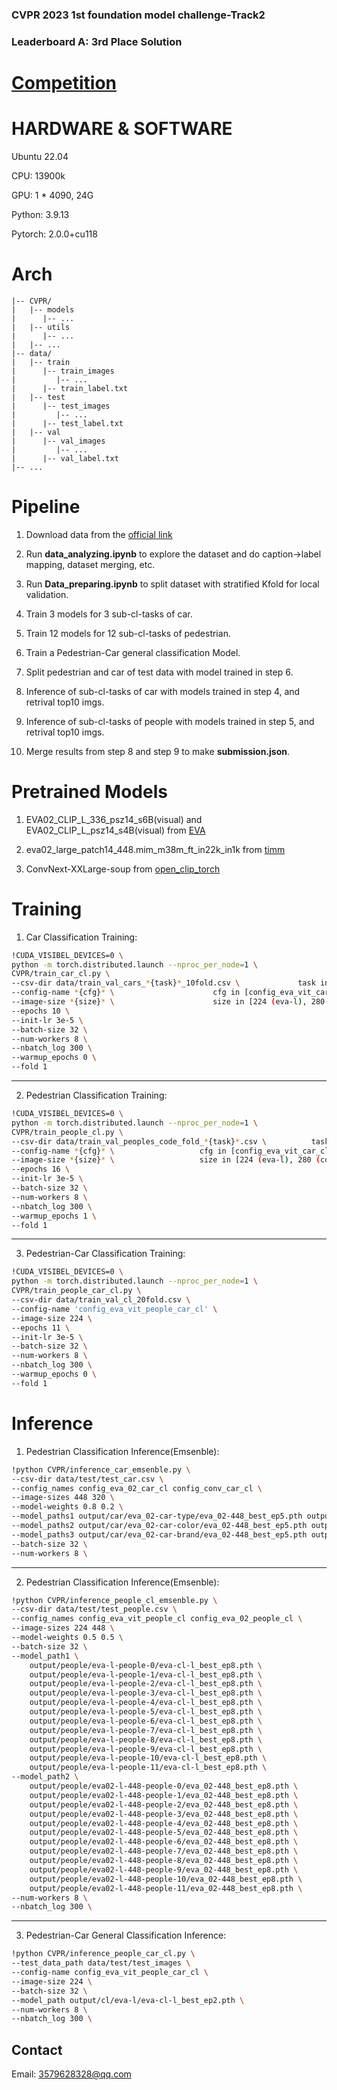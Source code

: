 ### CVPR 2023 1st foundation model challenge-Track2
### Leaderboard A: 3rd Place Solution

# [Competition](https://aistudio.baidu.com/aistudio/competition/detail/891/0/introduction)

# HARDWARE & SOFTWARE

Ubuntu 22.04

CPU: 13900k

GPU: 1 * 4090, 24G

Python: 3.9.13

Pytorch: 2.0.0+cu118

# Arch
```
|-- CVPR/
|   |-- models
|      |-- ...
|   |-- utils
|      |-- ...
|   |-- ...
|-- data/
|   |-- train
|      |-- train_images
|         |-- ...
|      |-- train_label.txt
|   |-- test
|      |-- test_images
|         |-- ...
|      |-- test_label.txt
|   |-- val
|      |-- val_images
|         |-- ...
|      |-- val_label.txt
|-- ...
```

# Pipeline
1. Download data from the [official link](https://aistudio.baidu.com/aistudio/datasetdetail/203278)

2. Run **data_analyzing.ipynb** to explore the dataset and do caption->label mapping, dataset merging, etc.

3. Run **Data_preparing.ipynb** to split dataset with stratified Kfold for local validation.

4. Train 3 models for 3 sub-cl-tasks of car.

5. Train 12 models for 12 sub-cl-tasks of pedestrian.

6. Train a Pedestrian-Car general classification Model.

7. Split pedestrian and car of test data with model trained in step 6.

8. Inference of sub-cl-tasks of car with models trained in step 4, and retrival top10 imgs.

9. Inference of sub-cl-tasks of people with models trained in step 5, and retrival top10 imgs.

10. Merge results from step 8 and step 9 to make **submission.json**.

# Pretrained Models
1. EVA02_CLIP_L_336_psz14_s6B(visual) and EVA02_CLIP_L_psz14_s4B(visual) from [EVA](https://github.com/baaivision/EVA)
 
2. eva02_large_patch14_448.mim_m38m_ft_in22k_in1k from [timm](https://github.com/huggingface/pytorch-image-models)
 
3. ConvNext-XXLarge-soup from [open_clip_torch](https://github.com/mlfoundations/open_clip)

# Training
1. Car Classification Training:
```bash
!CUDA_VISIBEL_DEVICES=0 \
python -m torch.distributed.launch --nproc_per_node=1 \
CVPR/train_car_cl.py \
--csv-dir data/train_val_cars_*{task}*_10fold.csv \             task in [type, color, brand]
--config-name *{cfg}* \                      cfg in [config_eva_vit_car_cl, config_eva_02_car_cl, config_conv_car_cl]
--image-size *{size}* \                      size in [224 (eva-l), 280 (conv), 336 (eva-l-336), 448 (eva02-448)]
--epochs 10 \
--init-lr 3e-5 \
--batch-size 32 \
--num-workers 8 \
--nbatch_log 300 \
--warmup_epochs 0 \
--fold 1
```
---
2. Pedestrian Classification Training:
```bash
!CUDA_VISIBEL_DEVICES=0 \
python -m torch.distributed.launch --nproc_per_node=1 \
CVPR/train_people_cl.py \
--csv-dir data/train_val_peoples_code_fold_*{task}*.csv \          task in [0, 1, 2, 3, 4, 5, 6, 7, 8, 9, 10, 11]
--config-name *{cfg}* \                   cfg in [config_eva_vit_car_cl, config_eva_02_car_cl, config_conv_car_cl]
--image-size *{size}* \                   size in [224 (eva-l), 280 (conv), 336 (eva-l-336), 448 (eva02-448)]
--epochs 16 \
--init-lr 3e-5 \
--batch-size 32 \
--num-workers 8 \
--nbatch_log 300 \
--warmup_epochs 1 \
--fold 1
```
---
3. Pedestrian-Car Classification Training:
```bash
!CUDA_VISIBEL_DEVICES=0 \
python -m torch.distributed.launch --nproc_per_node=1 \
CVPR/train_people_car_cl.py \
--csv-dir data/train_val_cl_20fold.csv \
--config-name 'config_eva_vit_people_car_cl' \
--image-size 224 \
--epochs 11 \
--init-lr 3e-5 \
--batch-size 32 \
--num-workers 8 \
--nbatch_log 300 \
--warmup_epochs 0 \
--fold 1
```

# Inference
1. Pedestrian Classification Inference(Emsenble):
```bash
!python CVPR/inference_car_emsenble.py \
--csv-dir data/test/test_car.csv \
--config_names config_eva_02_car_cl config_conv_car_cl \
--image-sizes 448 320 \
--model-weights 0.8 0.2 \
--model_paths1 output/car/eva_02-car-type/eva_02-448_best_ep5.pth output/car/conv-car-type/convnext_xxlarge_best_ep5.pth \
--model_paths2 output/car/eva_02-car-color/eva_02-448_best_ep5.pth output/car/conv-car-color/convnext_xxlarge_best_ep5.pth \
--model_paths3 output/car/eva_02-car-brand/eva_02-448_best_ep5.pth output/car/conv-car-brand/convnext_xxlarge_best_ep5.pth \
--batch-size 32 \
--num-workers 8 \
```
---
2. Pedestrian Classification Inference(Emsenble):
```bash
!python CVPR/inference_people_cl_emsenble.py \
--csv-dir data/test/test_people.csv \
--config_names config_eva_vit_people_cl config_eva_02_people_cl \
--image-sizes 224 448 \
--model-weights 0.5 0.5 \
--batch-size 32 \
--model_path1 \
    output/people/eva-l-people-0/eva-cl-l_best_ep8.pth \
    output/people/eva-l-people-1/eva-cl-l_best_ep8.pth \
    output/people/eva-l-people-2/eva-cl-l_best_ep8.pth \
    output/people/eva-l-people-3/eva-cl-l_best_ep8.pth \
    output/people/eva-l-people-4/eva-cl-l_best_ep8.pth \
    output/people/eva-l-people-5/eva-cl-l_best_ep8.pth \
    output/people/eva-l-people-6/eva-cl-l_best_ep8.pth \
    output/people/eva-l-people-7/eva-cl-l_best_ep8.pth \
    output/people/eva-l-people-8/eva-cl-l_best_ep8.pth \
    output/people/eva-l-people-9/eva-cl-l_best_ep8.pth \
    output/people/eva-l-people-10/eva-cl-l_best_ep8.pth \
    output/people/eva-l-people-11/eva-cl-l_best_ep8.pth \
--model_path2 \
    output/people/eva02-l-448-people-0/eva_02-448_best_ep8.pth \
    output/people/eva02-l-448-people-1/eva_02-448_best_ep8.pth \
    output/people/eva02-l-448-people-2/eva_02-448_best_ep8.pth \
    output/people/eva02-l-448-people-3/eva_02-448_best_ep8.pth \
    output/people/eva02-l-448-people-4/eva_02-448_best_ep8.pth \
    output/people/eva02-l-448-people-5/eva_02-448_best_ep8.pth \
    output/people/eva02-l-448-people-6/eva_02-448_best_ep8.pth \
    output/people/eva02-l-448-people-7/eva_02-448_best_ep8.pth \
    output/people/eva02-l-448-people-8/eva_02-448_best_ep8.pth \
    output/people/eva02-l-448-people-9/eva_02-448_best_ep8.pth \
    output/people/eva02-l-448-people-10/eva_02-448_best_ep8.pth \
    output/people/eva02-l-448-people-11/eva_02-448_best_ep8.pth \
--num-workers 8 \
--nbatch_log 300 \
```
---
3. Pedestrian-Car General Classification Inference:
```bash
!python CVPR/inference_people_car_cl.py \
--test_data_path data/test/test_images \
--config-name config_eva_vit_people_car_cl \
--image-size 224 \
--batch-size 32 \
--model_path output/cl/eva-l/eva-cl-l_best_ep2.pth \
--num-workers 8 \
--nbatch_log 300 \
```
## Contact
Email: 3579628328@qq.com
